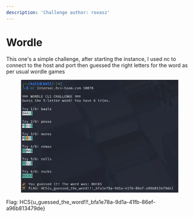 ```yaml
---
description: 'Challenge author: roxasz'
---
```


# Wordle

This one's a simple challenge, after starting the instance, I used nc to connect to the host and port then guessed the right letters for the word as per usual wordle games

<figure><img src="../../.gitbook/assets/Wordle_solve.png" alt=""><figcaption></figcaption></figure>

Flag: HCS{u\_guessed\_the\_word!!!\_bfa1e78a-9d1a-41fb-86ef-a96b813479de}
